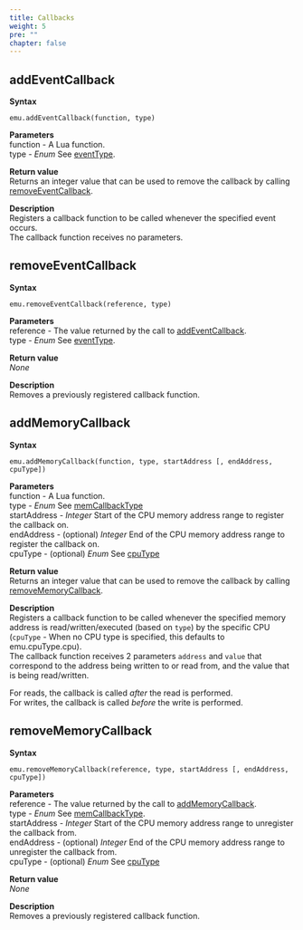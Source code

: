 ```yaml
---
title: Callbacks
weight: 5
pre: ""
chapter: false
---
```


## addEventCallback ##

**Syntax**
    
    emu.addEventCallback(function, type)

**Parameters**  
function - A Lua function.  
type - *Enum* See [eventType](/apireference/enums.html#eventtype).

**Return value**  
Returns an integer value that can be used to remove the callback by calling [removeEventCallback](#removeeventcallback). 

**Description**  
Registers a callback function to be called whenever the specified event occurs.  
The callback function receives no parameters.

## removeEventCallback ##

**Syntax**
    
    emu.removeEventCallback(reference, type)

**Parameters**  
reference - The value returned by the call to [addEventCallback](#addeventcallback).  
type - *Enum* See [eventType](/apireference/enums.html#eventtype).

**Return value**  
*None*

**Description**  
Removes a previously registered callback function.

## addMemoryCallback ##

**Syntax**
    
    emu.addMemoryCallback(function, type, startAddress [, endAddress, cpuType])

**Parameters**  
function - A Lua function.  
type - *Enum* See [memCallbackType](/apireference/enums.html#memcallbacktype)  
startAddress - *Integer* Start of the CPU memory address range to register the callback on.  
endAddress - (optional) *Integer* End of the CPU memory address range to register the callback on.  
cpuType - (optional) *Enum* See [cpuType](/apireference/enums.html#cputype)  

**Return value**  
Returns an integer value that can be used to remove the callback by calling [removeMemoryCallback](#removememorycallback). 

**Description**  
Registers a callback function to be called whenever the specified memory address is read/written/executed (based on `type`) by the specific CPU (`cpuType` - When no CPU type is specified, this defaults to emu.cpuType.cpu).  
The callback function receives 2 parameters `address` and `value` that correspond to the address being written to or read from, and the value that is being read/written.  

For reads, the callback is called *after* the read is performed.  
For writes, the callback is called *before* the write is performed.  


## removeMemoryCallback ##

**Syntax**
    
    emu.removeMemoryCallback(reference, type, startAddress [, endAddress, cpuType])

**Parameters**  
reference - The value returned by the call to [addMemoryCallback](#addmemorycallback).  
type - *Enum* See [memCallbackType](/apireference/enums.html#memcallbacktype).   
startAddress - *Integer* Start of the CPU memory address range to unregister the callback from.  
endAddress - (optional) *Integer* End of the CPU memory address range to unregister the callback from.  
cpuType - (optional) *Enum* See [cpuType](/apireference/enums.html#cputype)  

**Return value**  
*None*

**Description**  
Removes a previously registered callback function.
